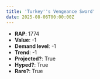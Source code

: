 ```yaml
---
title: 'Turkey''s Vengeance Sword'
date: 2025-08-06T00:00:00Z
---
```

- **RAP**: 1774
- **Value**: -1
- **Demand level**: -1
- **Trend**: -1
- **Projected?**: True
- **Hyped?**: True
- **Rare?**: True
